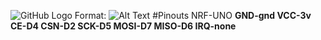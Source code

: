 ![GitHub Logo](/images/Pinout-of-nRF24L01.jpg)
Format: ![Alt Text](url)
#Pinouts NRF-UNO
**GND-gnd VCC-3v
CE-D4   CSN-D2
SCK-D5  MOSI-D7
MISO-D6 IRQ-none**
